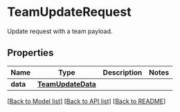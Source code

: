 # TeamUpdateRequest

Update request with a team payload.
## Properties
Name | Type | Description | Notes
------------ | ------------- | ------------- | -------------
**data** | [**TeamUpdateData**](TeamUpdateData.md) |  | 

[[Back to Model list]](README.md#documentation-for-models) [[Back to API list]](README.md#documentation-for-api-endpoints) [[Back to README]](README.md)



